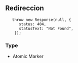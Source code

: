 ## Redireccion

```
   throw new Response(null, {
      status: 404,
      statusText: "Not Found",
    });

```

### Type

- Atomic Marker
